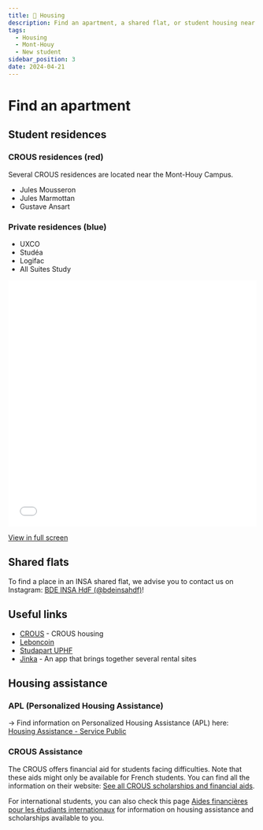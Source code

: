 ```yaml
---
title: 🏡 Housing
description: Find an apartment, a shared flat, or student housing near the Campus
tags:
  - Housing
  - Mont-Houy
  - New student
sidebar_position: 3
date: 2024-04-21
---
```


# Find an apartment

## Student residences

### CROUS residences (red)

Several CROUS residences are located near the Mont-Houy Campus.

- Jules Mousseron
- Jules Marmottan
- Gustave Ansart

### Private residences (blue)

- UXCO
- Studéa
- Logifac
- All Suites Study

<iframe width="100%" height="500px" frameborder="0" allowfullscreen allow="geolocation" src="//umap.openstreetmap.fr/en/map/residences-etudiantes-autour-de-linsa_1207477?scaleControl=false&miniMap=false&scrollWheelZoom=false&zoomControl=true&editMode=disabled&moreControl=false&searchControl=null&tilelayersControl=false&embedControl=null&datalayersControl=null&onLoadPanel=none&captionBar=false&captionMenus=false&homeControl=true&captionControl=true"></iframe><p><a href="//umap.openstreetmap.fr/en/map/residences-etudiantes-autour-de-linsa_1207477?scaleControl=false&miniMap=false&scrollWheelZoom=true&zoomControl=true&editMode=disabled&moreControl=true&searchControl=null&tilelayersControl=true&embedControl=null&datalayersControl=null&onLoadPanel=none&captionBar=false&captionMenus=false&homeControl=true&captionControl=true" target="_blank">View in full screen</a></p>

## Shared flats

To find a place in an INSA shared flat, we advise you to contact us on Instagram: [BDE INSA HdF (@bdeinsahdf)](https://instagram.com/bdeinsahdf/)!

## Useful links

- [CROUS](https://trouverunlogement.lescrous.fr/) - CROUS housing
- [Leboncoin](https://www.leboncoin.fr/)
- [Studapart UPHF](https://uphf.studapart.com/fr/)
- [Jinka](https://www.jinka.fr/) - An app that brings together several rental sites

## Housing assistance

### APL (Personalized Housing Assistance)

-> Find information on Personalized Housing Assistance (APL) here: [Housing Assistance - Service Public](https://www.service-public.fr/particuliers/vosdroits/F12006?lang=en)

### CROUS Assistance

The CROUS offers financial aid for students facing difficulties. Note that these aids might only be available for French students. You can find all the information on their website: [See all CROUS scholarships and financial aids](https://www.crous-lille.fr/bourses-et-aides-financieres/).

For international students, you can also check this page [Aides financières pour les étudiants internationaux](https://www.etudiant.gouv.fr/fr/aides-financieres-pour-les-etudiants-internationaux-1663) for information on housing assistance and scholarships available to you.
